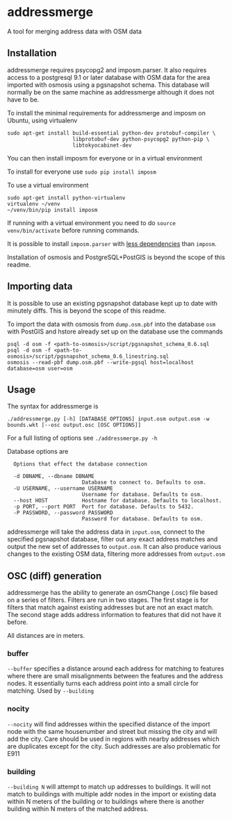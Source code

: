 # addressmerge #

A tool for merging address data with OSM data

## Installation ##

addressmerge requires psycopg2 and imposm.parser. It also requires access to a postgresql 9.1 or later database with OSM data for the area imported with osmosis using a pgsnapshot schema. This database will normally be on the same machine as addressmerge although it does not have to be.

To install the minimal requirements for addressmerge and imposm on Ubuntu, using virtualenv

```
sudo apt-get install build-essential python-dev protobuf-compiler \
					 libprotobuf-dev python-psycopg2 python-pip \
					 libtokyocabinet-dev
```

You can then install imposm for everyone or in a virtual environment

To install for everyone use ```sudo pip install imposm```

To use a virtual environment
```
sudo apt-get install python-virtualenv
virtualenv ~/venv
~/venv/bin/pip install imposm
```
If running with a virtual environment you need to do ```source venv/bin/activate``` before running commands.

It is possible to install ```imposm.parser``` with [less dependencies](http://dev.omniscale.net/imposm.parser/index.html#document-install) than ```imposm```.

Installation of osmosis and PostgreSQL+PostGIS is beyond the scope of this readme.

## Importing data ##

It is possible to use an existing pgsnapshot database kept up to date with minutely diffs. This is beyond the scope of this readme.

To import the data with osmosis from ```dump.osm.pbf``` into the database ```osm``` with PostGIS and hstore already set up on the database use the commands

```
psql -d osm -f <path-to-osmosis>/script/pgsnapshot_schema_0.6.sql
psql -d osm -f <path-to-osmosis>/script/pgsnapshot_schema_0.6_linestring.sql
osmosis --read-pbf dump.osm.pbf --write-pgsql host=localhost database=osm user=osm
```

## Usage ##

The syntax for addressmerge is

```
./addressmerge.py [-h] [DATABASE OPTIONS] input.osm output.osm -w bounds.wkt [--osc output.osc [OSC OPTIONS]]
```
For a full listing of options see ```./addressmerge.py -h```

Database options are

```
  Options that effect the database connection

  -d DBNAME, --dbname DBNAME
                        Database to connect to. Defaults to osm.
  -U USERNAME, --username USERNAME
                        Username for database. Defaults to osm.
  --host HOST           Hostname for database. Defaults to localhost.
  -p PORT, --port PORT  Port for database. Defaults to 5432.
  -P PASSWORD, --password PASSWORD
                        Password for database. Defaults to osm.
```

addressmerge will take the address data in ```input.osm```, connect to the specified pgsnapshot database, filter out any exact address matches and output the new set of addresses to ```output.osm```. It can also produce various changes to the existing OSM data, filtering more addresses from ```output.osm```

## OSC (diff) generation ##

addressmerge has the ability to generate an osmChange (.osc) file based on a series of filters. Filters are run in two stages. The first stage is for filters that match against existing addresses but are not an exact match. The second stage adds address information to features that did not have it before.

All distances are in meters.

### buffer ###

```--buffer``` specifies a distance around each address for matching to features where there are small misalignments between the features and the address nodes. It essentially turns each address point into a small circle for matching. Used by ```--building```

### nocity ###

```--nocity``` will find addresses within the specified distance of the import node with the same housenumber and street but missing the city and will add the city. Care should be used in regions with nearby addresses which are duplicates except for the city. Such addresses are also problematic for E911

### building ###

```--building N``` will attempt to match up addresses to buildings. It will not match to buildings with multiple addr nodes in the import or existing data within N meters of the building or to buildings where there is another building within N meters of the matched address.
